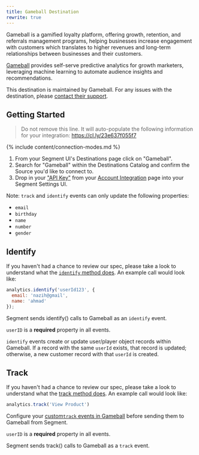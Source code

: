 ```yaml
---
title: Gameball Destination
rewrite: true
---
```

Gameball is a gamified loyalty platform, offering growth, retention, and referrals management programs, helping businesses increase engagement with customers which translates to higher revenues and long-term relationships between businesses and their customers.

[Gameball](https://gameball.co/?utm_source=segmentio&utm_medium=docs&utm_campaign=partners) provides self-serve predictive analytics for growth marketers, leveraging machine learning to automate audience insights and recommendations.

This destination is maintained by Gameball. For any issues with the destination, please [contact their support](mailto:support@gmabell.co).


## Getting Started

> Do not remove this line. It will auto-populate the following information for your integration: https://cl.ly/23e637f055f7

{% include content/connection-modes.md %}

1. From your Segment UI's Destinations page click on "Gameball".
2. Search for "Gameball" within the Destinations Catalog and confirm the Source you'd like to connect to.
3. Drop in your ["API Key"](https://help.gameball.co/en/articles/3467114-how-can-you-get-your-account-integration-details-api-key-transaction-key) from your [Account Integration](https://app.gameball.co/settings) page into your Segment Settings UI.

Note: `track` and `identify` events can only update the following properties:

* `email`
* `birthday`
* `name`
* `number`
* `gender`

## Identify

If you haven't had a chance to review our spec, please take a look to understand what the [`identify` method does](https://segment.com/docs/connections/spec/identify/). An example call would look like:

```js
analytics.identify('userId123', {
  email: 'nazih@gmail',
  name: 'ahmad'
});
```
Segment sends identify() calls to Gameball as an `identify` event.

`userID` is a **required** property in all events.

`identify` events create or update user/player object records within Gameball. If a record with the same `userId` exists, that record is updated; otherwise, a new customer record with that `userId` is created.

## Track

If you haven't had a chance to review our spec, please take a look to understand what the [track method does](https://segment.com/docs/connections/spec/track/). An example call would look like:

```js
analytics.track('View Product')
```
Configure your [custom`track` events in Gameball](https://help.gameball.co/en/articles/3467130-manage-your-players-events)  before sending them to Gameball from Segment.

`userID` is a **required** property in all events.

Segment sends track() calls to Gameball as a `track` event.
